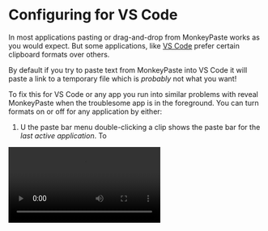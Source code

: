 # Configuring for VS Code
In most applications pasting or drag-and-drop from MonkeyPaste works as you would expect. But some applications, like [VS Code](https://code.visualstudio.com) prefer certain clipboard formats over others.

By default if you try to paste text from MonkeyPaste into VS Code it will paste a link to a temporary file which is *probably* not what you want! 

To fix this for VS Code or any app you run into similar problems with reveal MonkeyPaste when the troublesome app is in the foreground.
You can turn formats on or off for any application by either:
1. U the paste bar menu double-clicking a clip shows the paste bar for the *last active application*. To 
<video controls>
  <source src="/videos/vs_code_custom_write_from_paste_bar.mp4"/>
</video>
